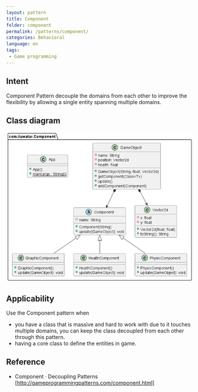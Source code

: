 ```yaml
---
layout: pattern
title: Component
folder: component
permalink: /patterns/component/
categories: Behavioral
language: en
tags:
 - Game programming
---
```


## Intent

Component Pattern decouple the domains from each other to improve the flexibility by allowing a single entity spanning multiple domains. 

## Class diagram
![alt text](./etc/component.png "Component pattern class diagram")


## Applicability

Use the Component pattern when

* you have a class that is massive and hard to work with due to it touches multiple domains, you can keep the class decoupled from each other through this pattern.
* having a core class to define the entities in game.

## Reference
* Component · Decoupling Patterns [http://gameprogrammingpatterns.com/component.html]
